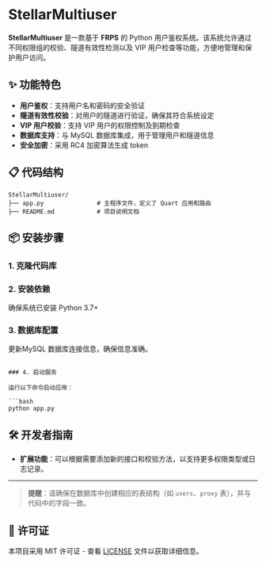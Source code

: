 # StellarMultiuser

**StellarMultiuser** 是一款基于 **FRPS** 的 Python 用户鉴权系统。该系统允许通过不同权限组的校验、隧道有效性检测以及 VIP 用户检查等功能，方便地管理和保护用户访问。

## ✨ 功能特色

- **用户鉴权**：支持用户名和密码的安全验证
- **隧道有效性校验**：对用户的隧道进行验证，确保其符合系统设定
- **VIP 用户校验**：支持 VIP 用户的权限控制及到期检查
- **数据库支持**：与 MySQL 数据库集成，用于管理用户和隧道信息
- **安全加密**：采用 RC4 加密算法生成 token

## 📋 代码结构

```plaintext
StellarMultiuser/
├── app.py               # 主程序文件，定义了 Quart 应用和路由
├── README.md            # 项目说明文档
```

## 📦 安装步骤

### 1. 克隆代码库

### 2. 安装依赖

确保系统已安装 Python 3.7+


### 3. 数据库配置

更新MySQL 数据库连接信息，确保信息准确。

```

### 4. 启动服务

运行以下命令启动应用：

```bash
python app.py
```


## 🛠️ 开发者指南

- **扩展功能**：可以根据需要添加新的接口和校验方法，以支持更多权限类型或日志记录。

---

> **提醒**：请确保在数据库中创建相应的表结构（如 `users`、`proxy` 表），并与代码中的字段一致。

## 📄 许可证

本项目采用 MIT 许可证 - 查看 [LICENSE](LICENSE) 文件以获取详细信息。
```
